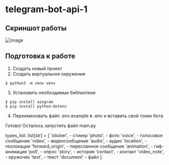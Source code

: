 # telegram-bot-api-1

## Скриншот работы
![image](https://github.com/KOESPE/telegram-bot-api-1/assets/34860174/a4cf60be-d987-44ad-8d98-39d843cd3b01)

## Подготовка к работе
1. Создать новый проект
2. Создать виртуальное окружение
```console
$ python3 -m venv venv
```
3. Установить необходимые библиотеки
```console
$ pip install aiogram
$ pip install python-dotenv
```
4. Переименовать файл .env.example в .env и вставить свой токен бота

Готово! Осталось запустить файл main.py

types_list: list[str] = [
   'sticker',   - стикер
   'photo',    - фото
   'voice',    - голосовое сообщение
   'video',    - видеосообщение
   'audio',    - аудио
   'location',    - геолокация
   'forward_origin',   - пересланное сообщение
   'animation',    - гиф-анимация
   'poll',    - опрос
   'story',    - история
   'contact',    - контакт
   'video_note',    - кружочек
   'text',    - текст
   'document'    - файл
]
